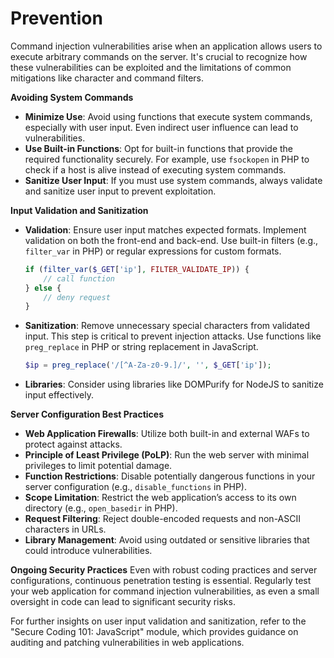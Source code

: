 # Prevention

Command injection vulnerabilities arise when an application allows users to execute arbitrary commands on the server. It's crucial to recognize how these vulnerabilities can be exploited and the limitations of common mitigations like character and command filters.

**Avoiding System Commands**

* **Minimize Use**: Avoid using functions that execute system commands, especially with user input. Even indirect user influence can lead to vulnerabilities.
* **Use Built-in Functions**: Opt for built-in functions that provide the required functionality securely. For example, use `fsockopen` in PHP to check if a host is alive instead of executing system commands.
* **Sanitize User Input**: If you must use system commands, always validate and sanitize user input to prevent exploitation.

**Input Validation and Sanitization**

*   **Validation**: Ensure user input matches expected formats. Implement validation on both the front-end and back-end. Use built-in filters (e.g., `filter_var` in PHP) or regular expressions for custom formats.

    ```php
    if (filter_var($_GET['ip'], FILTER_VALIDATE_IP)) {
        // call function
    } else {
        // deny request
    }
    ```
*   **Sanitization**: Remove unnecessary special characters from validated input. This step is critical to prevent injection attacks. Use functions like `preg_replace` in PHP or string replacement in JavaScript.

    ```php
    $ip = preg_replace('/[^A-Za-z0-9.]/', '', $_GET['ip']);
    ```
* **Libraries**: Consider using libraries like DOMPurify for NodeJS to sanitize input effectively.

**Server Configuration Best Practices**

* **Web Application Firewalls**: Utilize both built-in and external WAFs to protect against attacks.
* **Principle of Least Privilege (PoLP)**: Run the web server with minimal privileges to limit potential damage.
* **Function Restrictions**: Disable potentially dangerous functions in your server configuration (e.g., `disable_functions` in PHP).
* **Scope Limitation**: Restrict the web application’s access to its own directory (e.g., `open_basedir` in PHP).
* **Request Filtering**: Reject double-encoded requests and non-ASCII characters in URLs.
* **Library Management**: Avoid using outdated or sensitive libraries that could introduce vulnerabilities.

**Ongoing Security Practices** Even with robust coding practices and server configurations, continuous penetration testing is essential. Regularly test your web application for command injection vulnerabilities, as even a small oversight in code can lead to significant security risks.

For further insights on user input validation and sanitization, refer to the "Secure Coding 101: JavaScript" module, which provides guidance on auditing and patching vulnerabilities in web applications.
